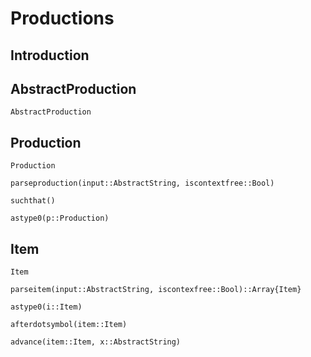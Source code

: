 # Productions

## Introduction

## AbstractProduction

```@docs 
AbstractProduction
```

## Production

```@docs
Production

parseproduction(input::AbstractString, iscontextfree::Bool)

suchthat()

astype0(p::Production)
```

## Item

```@docs
Item

parseitem(input::AbstractString, iscontexfree::Bool)::Array{Item}

astype0(i::Item)

afterdotsymbol(item::Item)

advance(item::Item, x::AbstractString)
```
